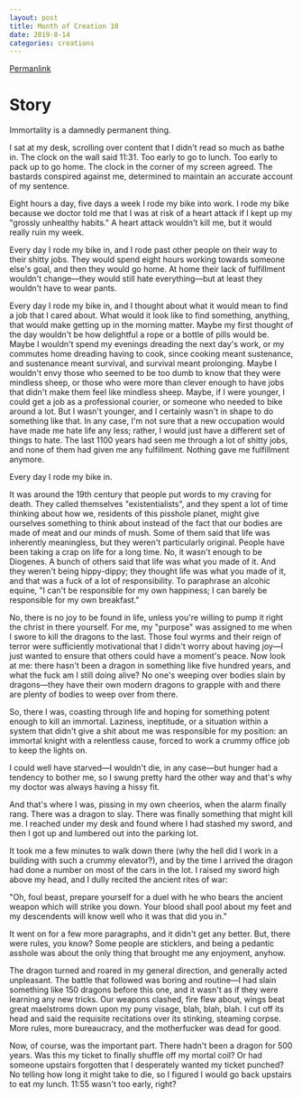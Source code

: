 ```yaml
---
layout: post
title: Month of Creation 10
date: 2019-8-14
categories: creations
---
```


[Permanlink](https://www.reddit.com/r/WritingPrompts/comments/cqcd21/wp_dragons_were_bloodthirsty_nightmares_a_blight/eww41ca?utm_source=share&utm_medium=web2x)

# Story

Immortality is a damnedly permanent thing.

I sat at my desk, scrolling over content that I didn't read so much as bathe in. The
clock on the wall said 11:31. Too early to go to lunch. Too early to pack up to go home.
The clock in the corner of my screen agreed. The bastards conspired against me,
determined to maintain an accurate account of my sentence.

Eight hours a day, five days a week I rode my bike into work. I rode my bike because we
doctor told me that I was at risk of a heart attack if I kept up my "grossly unhealthy
habits." A heart attack wouldn't kill me, but it would really ruin my week.

Every day I rode my bike in, and I rode past other people on their way to their shitty
jobs. They would spend eight hours working towards someone else's goal, and then they
would go home. At home their lack of fulfillment wouldn't change—they would still hate
everything—but at least they wouldn't have to wear pants.

Every day I rode my bike in, and I thought about what it would mean to find a job that I
cared about. What would it look like to find something, anything, that would make getting
up in the morning matter. Maybe my first thought of the day wouldn't be how delightful a
rope or a bottle of pills would be. Maybe I wouldn't spend my evenings dreading the next
day's work, or my commutes home dreading having to cook, since cooking meant sustenance,
and sustenance meant survival, and survival meant prolonging. Maybe I wouldn't envy those
who seemed to be too dumb to know that they were mindless sheep, or those who were more
than clever enough to have jobs that didn't make them feel like mindless sheep. Maybe, if
I were younger, I could get a job as a professional courier, or someone who needed to
bike around a lot. But I wasn't younger, and I certainly wasn't in shape to do something
like that. In any case, I'm not sure that a new occupation would have made me hate life
any less; rather, I would just have a different set of things to hate. The last 1100
years had seen me through a lot of shitty jobs, and none of them had given me any
fulfillment. Nothing gave me fulfillment anymore.

Every day I rode my bike in.

It was around the 19th century that people put words to my craving for death. They called
themselves "existentialists", and they spent a lot of time thinking about how we,
residents of this pisshole planet, might give ourselves something to think about instead
of the fact that our bodies are made of meat and our minds of mush. Some of them said
that life was inherently meaningless, but they weren't particularly original. People have
been taking a crap on life for a long time. No, it wasn't enough to be Diogenes. A bunch
of others said that life was what you made of it. And they weren't being hippy-dippy;
they thought life was what you made of it, and that was a fuck of a lot of
responsibility. To paraphrase an alcohic equine, "I can't be responsible for my own
happiness; I can barely be responsible for my own breakfast."

No, there is no joy to be found in life, unless you're willing to pump it right the
christ in there yourself. For me, my "purpose" was assigned to me when I swore to kill
the dragons to the last. Those foul wyrms and their reign of terror were sufficiently
motivational that I didn't worry about having joy—I just wanted to ensure that others
could have a moment's peace. Now look at me: there hasn't been a dragon in something like
five hundred years, and what the fuck am I still doing alive? No one's weeping over
bodies slain by dragons—they have their own modern dragons to grapple with and there are
plenty of bodies to weep over from there.

So, there I was, coasting through life and hoping for something potent enough to kill an
immortal. Laziness, ineptitude, or a situation within a system that didn't give a shit
about me was responsible for my position: an immortal knight with a relentless cause,
forced to work a crummy office job to keep the lights on.

I could well have starved—I wouldn't die, in any case—but hunger had a tendency to bother
me, so I swung pretty hard the other way and that's why my doctor was always having a
hissy fit.

And that's where I was, pissing in my own cheerios, when the alarm finally rang. There
was a dragon to slay. There was finally something that might kill me. I reached under my
desk and found where I had stashed my sword, and then I got up and lumbered out into the
parking lot.

It took me a few minutes to walk down there (why the hell did I work in a building with
such a crummy elevator?), and by the time I arrived the dragon had done a number on most
of the cars in the lot. I raised my sword high above my head, and I dully recited the
ancient rites of war:

"Oh, foul beast, prepare yourself for a duel with he who bears the ancient weapon which
will strike you down. Your blood shall pool about my feet and my descendents will know
well who it was that did you in."

It went on for a few more paragraphs, and it didn't get any better. But, there were
rules, you know? Some people are sticklers, and being a pedantic asshole was about the
only thing that brought me any enjoyment, anyhow.

The dragon turned and roared in my general direction, and generally acted unpleasant. The
battle that followed was boring and routine—I had slain something like 150 dragons before
this one, and it wasn't as if they were learning any new tricks. Our weapons clashed,
fire flew about, wings beat great maelstroms down upon my puny visage, blah, blah, blah.
I cut off its head and said the requisite recitations over its stinking, steaming corpse.
More rules, more bureaucracy, and the motherfucker was dead for good.

Now, of course, was the important part. There hadn't been a dragon for 500 years. Was
this my ticket to finally shuffle off my mortal coil? Or had someone upstairs forgotten
that I desperately wanted my ticket punched? No telling how long it might take to die, so
I figured I would go back upstairs to eat my lunch. 11:55 wasn't too early, right?

